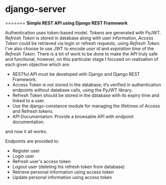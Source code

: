# django-server
=======
**Simple REST API using Django REST Framework**

Authentication uses token-based model.
Tokens are generated with PyJWT. *Refresh Token* is stored in database along with user information,
*Access Token* could be retrieved via login or refresh requests, using *Refresh Token*. I've also choose to use JWT to encode 
*user id* and *expiration time* of the *Refresh Token*. 
There is a lot of work to be done to make the API truly safe and functional, however, on this particular stage
I focused on realisation of each given objective which are:

- RESTful API must be developed with Django and Django REST Framework.
- Access Token is not stored in the database; it’s verified in authentication endpoints without database calls, using the PyJWT library.
- Refresh Token should be stored in the database with its expiry time and linked to a user.
- Use the django-constance module for managing the lifetimes of Access and Refresh tokens.
- API Documentation: Provide a browsable API with endpoint documentation.
  
and now it all works.

Endpoints are provided to:
- Register user
- Login user
- Refresh user's access token
- Logout user (deleting his refresh token from database)
- Retrieve personal information using access token
- Update personal information using access token
